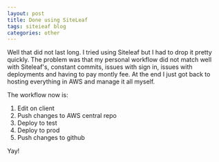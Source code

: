 ```yaml
---
layout: post
title: Done using SiteLeaf
tags: siteieaf blog
categories: other
---
```


Well that did not last long. I tried using Siteleaf but I had to drop it pretty quickly. The problem was that my personal workflow did not match well with Siteleaf's, constant commits, issues with sign in, issues with deployments and having to pay montly fee. At the end I just got back to hosting everything in AWS and manage it all  myself.

The workflow now is:
 1. Edit on client
 2. Push changes to AWS central repo
 3. Deploy to test 
 4. Deploy to prod
 5. Push changes to github

Yay!

